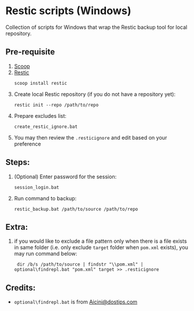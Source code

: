 Restic scripts (Windows)
=======================================
Collection of scripts for Windows that wrap the Restic backup tool for local repository.

Pre-requisite
---------------
1. [Scoop](https://scoop.sh/)
2. [Restic](https://restic.net/)
    ``` console
    scoop install restic
    ```
3. Create local Restic repository (if you do not have a repository yet):
    ``` console
    restic init --repo /path/to/repo
    ```
4. Prepare excludes list:
    ``` console
    create_restic_ignore.bat
    ```
5. You may then review the `.resticignore` and edit based on your preference

Steps:
--------
1. (Optional) Enter password for the session:
    ``` console
    session_login.bat
    ```
2. Run command to backup:
    ``` console
    restic_backup.bat /path/to/source /path/to/repo
    ```

Extra:
-------
1. if you would like to exclude a file pattern only when there is a file exists in same folder (i.e. only exclude `target` folder when `pom.xml` exists), you may run command below:
    ``` console
     dir /b/s /path/to/source | findstr "\\pom.xml" | optional\findrepl.bat "pom.xml" target >> .resticignore
    ```

Credits:
------------
- `optional\findrepl.bat` is from [Aicini@dostips.com](https://www.dostips.com/forum/memberlist.php?mode=viewprofile&u=2923)
